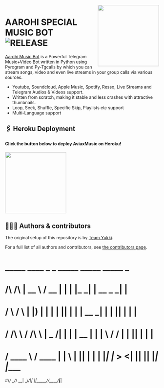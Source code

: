 
<img src="https://te.legra.ph/file/a748cc58ee5da020ba09f.jpg" align="right" width="200" height="200"/>

# AAROHI SPECIAL MUSIC BOT <img src="https://img.shields.io/github/v/release/TeamYukki/YukkiMusicBot?color=black&logo=github&logoColor=black&style=social" alt="RELEASE">

[Aarohi Music Bot](https://github.com/stkeditz/Yukki-more) is a Powerful Telegram Music+Video Bot written in Python using Pyrogram and Py-Tgcalls by which you can stream songs, video and even live streams in your group calls via various sources.

* Youtube, Soundcloud, Apple Music, Spotify, Resso, Live Streams and Telegram Audios & Videos support.
* Written from scratch, making it stable and less crashes with attractive thumbnails.
* Loop, Seek, Shuffle, Specific Skip, Playlists etc support
* Multi-Language support

## 🖇 Heroku Deployment

<h4>Click the button below to deploy AviaxMusic on Heroku!</h4>    
<a href="https://dashboard.heroku.com/new?template=https://github.com/LoveFeelingsWill/Dil"><img src="https://img.shields.io/badge/Deploy%20To%20Heroku-blueviolet?style=for-the-badge&logo=heroku" width="200""/></a>

## 👨🏻‍💻 Authors & contributors

The original setup of this repository is by [Team Yukki](https://github.com/TeamYukki).

For a full list of all authors and contributors, see [the contributors page](https://github.com/TeamYukki/YukkiMusicBot/contributors).

#                    _____   ____  _    _ _____      _____ _____ _      
#    /\        /\   |  __ \ / __ \| |  | |_   _|    |  __ \_   _| |     
#   /  \      /  \  | |__) | |  | | |__| | | | __  _| |  | || | | |     
#  / /\ \    / /\ \ |  _  /| |  | |  __  | | | \ \/ / |  | || | | |     
# / ____ \  / ____ \| | \ \| |__| | |  | |_| |_ >  <| |__| || |_| |____ 
#/_/    \_\/_/    \_\_|  \_\\____/|_|  |_|_____/_/\_\_____/_____|______|
